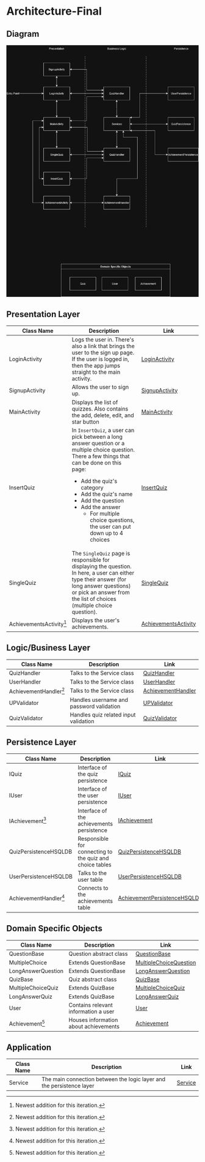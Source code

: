 # Architecture-Final
## Diagram
![Architecture](architecture-3.png)

## Presentation Layer
| Class Name    | Description                                                                                                                                                 | Link |
|---------------|-------------------------------------------------------------------------------------------------------------------------------------------------------------|------|
| LoginActivity | Logs the user in. There's also a link that brings the user to the sign up page. If the user is logged in, then the app jumps straight to the main activity. |[LoginActivity](https://code.cs.umanitoba.ca/3350-summer2023/lakers-6/-/blob/main/app/src/main/java/comp3350/lakers/quizme/presentation/LoginActivity.java)   |
| SignupActivity| Allows the user to sign up.                                                                                                                                 |[SignupActivity](https://code.cs.umanitoba.ca/3350-summer2023/lakers-6/-/blob/main/app/src/main/java/comp3350/lakers/quizme/presentation/SignupActivity.java)      |
| MainActivity  | Displays the list of quizzes. Also contains the add, delete, edit, and star button                                                                          |[MainActivity](https://code.cs.umanitoba.ca/3350-summer2023/lakers-6/-/blob/main/app/src/main/java/comp3350/lakers/quizme/presentation/MainActivity.java)     |
| InsertQuiz    | In `InsertQuiz`, a user can pick between a long answer question or a multiple choice question. There a few things that can be done on this page: <ul><li> Add the quiz's category </li><li> Add the quiz's name </li><li> Add the question </li><li> Add the answer <ul><li>For multiple choice questions, the user can put down up to 4 choices</li></ul></li></ul> | [InsertQuiz](https://code.cs.umanitoba.ca/3350-summer2023/lakers-6/-/blob/main/app/src/main/java/comp3350/lakers/quizme/presentation/InsertQuiz/InsertQuizFragment.java)|
| SingleQuiz	| The `SingleQuiz` page is responsible for displaying the question. In here, a user can either type their answer (for long answer questions) or pick an answer from the list of choices (multiple choice question). | [SingleQuiz](https://code.cs.umanitoba.ca/3350-summer2023/lakers-6/-/blob/main/app/src/main/java/comp3350/lakers/quizme/presentation/SingleQuiz.java) | 
| AchievementsActivity[^new]| Displays the user's achievements. | [AchievementsActivity](https://code.cs.umanitoba.ca/3350-summer2023/lakers-6/-/blob/main/app/src/main/java/comp3350/lakers/quizme/presentation/AchievementsActivity.java) |

## Logic/Business Layer
| Class Name    | Description                                                                                                                                                 | Link |
|---------------|-------------------------------------------------------------------------------------------------------------------------------------------------------------|------|
| QuizHandler 	| Talks to the Service class | [QuizHandler](https://code.cs.umanitoba.ca/3350-summer2023/lakers-6/-/blob/main/app/src/main/java/comp3350/lakers/quizme/logic/QuizHandler.java)   |
| UserHandler	| Talks to the Service class |[UserHandler](https://code.cs.umanitoba.ca/3350-summer2023/lakers-6/-/blob/main/app/src/main/java/comp3350/lakers/quizme/logic/UserHandler.java) |
| AchievementHandler[^new] | Talks to the Service class | [AchievementHandler](https://code.cs.umanitoba.ca/3350-summer2023/lakers-6/-/blob/main/app/src/main/java/comp3350/lakers/quizme/logic/AchievementHandler.java) |
| UPValidator 	| Handles username and password validation | [UPValidator](https://code.cs.umanitoba.ca/3350-summer2023/lakers-6/-/blob/main/app/src/main/java/comp3350/lakers/quizme/logic/utils/UPValidator.java) |
| QuizValidator | Handles quiz related input validation | [QuizValidator](https://code.cs.umanitoba.ca/3350-summer2023/lakers-6/-/blob/main/app/src/main/java/comp3350/lakers/quizme/logic/utils/QuizValidator.java) |
## Persistence Layer
| Class Name    | Description                                                                                                                                                 | Link |
|---------------|-------------------------------------------------------------------------------------------------------------------------------------------------------------|------|
| IQuiz 		| Interface of the quiz persistence | [IQuiz](https://code.cs.umanitoba.ca/3350-summer2023/lakers-6/-/blob/main/app/src/main/java/comp3350/lakers/quizme/persistence/IQuiz.java)   |
| IUser 		| Interface of the user persistence | [IUser](https://code.cs.umanitoba.ca/3350-summer2023/lakers-6/-/blob/7e2de4ffdc813180d04ff13e76f6436e54878de6/app/src/main/java/comp3350/lakers/quizme/persistence/IUser.java)|
| IAchievement[^new]	| Interface of the achievements persistence | [IAchievement](https://code.cs.umanitoba.ca/3350-summer2023/lakers-6/-/blob/main/app/src/main/java/comp3350/lakers/quizme/persistence/IAchievement.java)|
| QuizPersistenceHSQLDB | Responsible for connecting to the quiz and choice tables| [QuizPersistenceHSQLDB](https://code.cs.umanitoba.ca/3350-summer2023/lakers-6/-/blob/7e2de4ffdc813180d04ff13e76f6436e54878de6/app/src/main/java/comp3350/lakers/quizme/persistence/hsqldb/QuizPersistenceHSQLDB.java) |
| UserPersistenceHSQLDB |Talks to the user table|[UserPersistenceHSQLDB](https://code.cs.umanitoba.ca/3350-summer2023/lakers-6/-/blob/7e2de4ffdc813180d04ff13e76f6436e54878de6/app/src/main/java/comp3350/lakers/quizme/persistence/hsqldb/UserPersistenceHSQLDB.java)|
| AchievementHandler[^new]	| Connects to the achievements table| [AchievementPersistenceHSQLDB](https://code.cs.umanitoba.ca/3350-summer2023/lakers-6/-/blob/main/app/src/main/java/comp3350/lakers/quizme/persistence/hsqldb/AchievementPersistenceHSQLDB.java) |

## Domain Specific Objects
| Class Name    | Description                                                                                                                                                 | Link                                                                                                                                                                               |
|---------------|-------------------------------------------------------------------------------------------------------------------------------------------------------------|------------------------------------------------------------------------------------------------------------------------------------------------------------------------------------|
| QuestionBase			| Question abstract class 				| [QuestionBase](https://code.cs.umanitoba.ca/3350-summer2023/lakers-6/-/blob/main/app/src/main/java/comp3350/lakers/quizme/objects/questions/QuestionBase.java)                     |
| MultipleChoice		| Extends QuestionBase					| [MultipleChoiceQuestion](https://code.cs.umanitoba.ca/3350-summer2023/lakers-6/-/blob/main/app/src/main/java/comp3350/lakers/quizme/objects/questions/MultipleChoiceQuestion.java) |
| LongAnswerQuestion 	| Extends QuestionBase 					| [LongAnswerQuestion](https://code.cs.umanitoba.ca/3350-summer2023/lakers-6/-/blob/main/app/src/main/java/comp3350/lakers/quizme/objects/questions/LongAnswerQuestion.java)         |
| QuizBase 				| Quiz abstract class					| [QuizBase](https://code.cs.umanitoba.ca/3350-summer2023/lakers-6/-/blob/main/app/src/main/java/comp3350/lakers/quizme/objects/quizzes/QuizBase.java)                               |
| MultipleChoiceQuiz 	| Extends QuizBase						| [MultipleChoiceQuiz](https://code.cs.umanitoba.ca/3350-summer2023/lakers-6/-/blob/main/app/src/main/java/comp3350/lakers/quizme/objects/quizzes/MultipleChoiceQuiz.java)           |
| LongAnswerQuiz		| Extends QuizBase						| [LongAnswerQuiz](https://code.cs.umanitoba.ca/3350-summer2023/lakers-6/-/blob/main/app/src/main/java/comp3350/lakers/quizme/objects/quizzes/LongAnswerQuiz.java)                   |
| User 					| Contains relevant information a user	| [User](https://code.cs.umanitoba.ca/3350-summer2023/lakers-6/-/blob/7e2de4ffdc813180d04ff13e76f6436e54878de6/app/src/main/java/comp3350/lakers/quizme/objects/user/User.java)      |
| Achievement[^new]		| Houses information about achievements | [Achievement](https://code.cs.umanitoba.ca/3350-summer2023/lakers-6/-/blob/main/app/src/main/java/comp3350/lakers/quizme/objects/achievements/Achievement.java)                    |

## Application
| Class Name    | Description                                                                                                                                                 | Link |
|---------------|-------------------------------------------------------------------------------------------------------------------------------------------------------------|------|
| Service		| The main connection between the logic layer and the persistence layer | [Service](https://code.cs.umanitoba.ca/3350-summer2023/lakers-6/-/blob/main/app/src/main/java/comp3350/lakers/quizme/logic/Service.java) |

[^new]: Newest addition for this iteration.